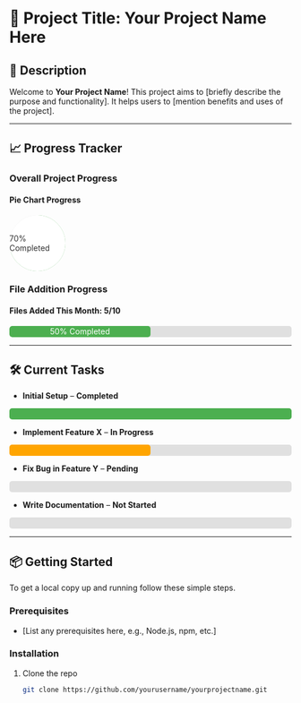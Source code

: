 # 🌟 Project Title: Your Project Name Here

## 🚀 Description
Welcome to **Your Project Name**! This project aims to [briefly describe the purpose and functionality]. It helps users to [mention benefits and uses of the project].

---

## 📈 Progress Tracker

### Overall Project Progress

#### Pie Chart Progress
<div style="width: 100px; height: 100px; border-radius: 50%; position: relative; background: conic-gradient(#4CAF50 70%, #e0e0e0 0%);">
  <div style="position: absolute; width: 100%; height: 100%; border-radius: 50%; background-color: white; top: 0; left: 0; display: flex; align-items: center; justify-content: center;">
    <span style="font-size: 14px; color: #333;">70% Completed</span>
  </div>
</div>

### File Addition Progress
#### Files Added This Month: **5/10**
<div style="width: 100%; background-color: #e0e0e0; border-radius: 5px; overflow: hidden;">
  <div style="width: 50%; height: 20px; background-color: #4CAF50; text-align: center; color: white; line-height: 20px; border-radius: 5px;">
    50% Completed
  </div>
</div>

---

## 🛠 Current Tasks

- **Initial Setup** – **Completed**  
<div style="background-color: #e0e0e0; width: 100%; border-radius: 5px;">
  <div style="background-color: #4CAF50; width: 100%; height: 20px; border-radius: 5px;"></div>
</div>

- **Implement Feature X** – **In Progress**  
<div style="background-color: #e0e0e0; width: 100%; border-radius: 5px;">
  <div style="background-color: #FFA500; width: 50%; height: 20px; border-radius: 5px;"></div>
</div>

- **Fix Bug in Feature Y** – **Pending**  
<div style="background-color: #e0e0e0; width: 100%; border-radius: 5px;">
  <div style="background-color: #f44336; width: 0%; height: 20px; border-radius: 5px;"></div>
</div>

- **Write Documentation** – **Not Started**  
<div style="background-color: #e0e0e0; width: 100%; border-radius: 5px;">
  <div style="background-color: #f44336; width: 0%; height: 20px; border-radius: 5px;"></div>
</div>

---

## 📦 Getting Started
To get a local copy up and running follow these simple steps.

### Prerequisites
- [List any prerequisites here, e.g., Node.js, npm, etc.]

### Installation
1. Clone the repo
   ```bash
   git clone https://github.com/yourusername/yourprojectname.git
